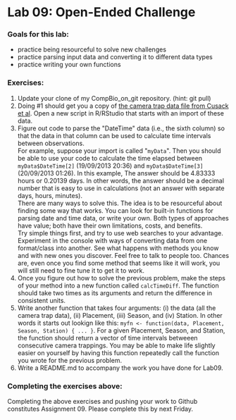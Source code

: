 # Lab 09: Open-Ended Challenge

### Goals for this lab:
* practice being resourceful to solve new challenges
* practice parsing input data and converting it to different data types
* practice writing your own functions
  
### Exercises:
1. Update your clone of my CompBio_on_git repository.  (hint: git pull)
2. Doing #1 should get you a copy of [the camera trap data file from Cusack et al](https://github.com/flaxmans/CompBio_on_git/blob/master/exampleData/Cusack_et_al/Cusack_et_al_random_versus_trail_camera_trap_data_Ruaha_2013_14.csv).  Open a new script in R/RStudio that starts with an import of these data.
3. Figure out code to parse the "DateTime" data (i.e., the sixth column) so that the data in that column can be used to calculate time intervals between observations.    
For example, suppose your import is called "`myData`".  Then you should be able to use your code to calculate the time elapsed between `myData$DateTime[2]` (19/09/2013  20:36) and `myData$DateTime[3]` (20/09/2013 01:26).  In this example, The answer should be 4.83333 hours or 0.20139 days.  In other words, the answer should be a decimal number that is easy to use in calculations (not an answer with separate days, hours, minutes).  
    There are many ways to solve this.  The idea is to be resourceful about finding some way that works.  You can look for built-in functions for parsing date and time data, or write your own.  Both types of approaches have value; both have their own limitations, costs, and benefits.  
    Try simple things first, and try to use web searches to your advantage.  Experiment in the console with ways of converting data from one format/class into another.  See what happens with methods you know and with new ones you discover.  Feel free to talk to people too.  Chances are, even once you find some method that seems like it will work, you will still need to fine tune it to get it to work.
4. Once you figure out how to solve the previous problem, make the steps of your method into a new function called `calcTimeDiff`.  The function should take two times as its arguments and return the difference in consistent units.
5. Write another function that takes four arguments: (i) the data (all the camera trap data), (ii) Placement, (iii) Season, and (iv) Station.  In other words it starts out lookign like this: `myfn <- function(data, Placement, Season, Station) { ... }`.  For a given Placement, Season, and Station, the function should return a vector of time intervals betweeen consecutive camera trappings.  You may be able to make life slightly easier on yourself by having this function repeatedly call the function you wrote for the previous problem.
6. Write a README.md to accompany the work you have done for Lab09.

### Completing the exercises above:
Completing the above exercises and pushing your work to Github constitutes Assignment 09.  Please complete this by next Friday.

